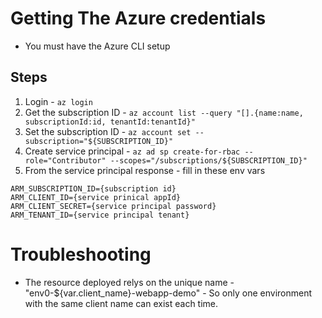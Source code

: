 # Getting The Azure credentials 
- You must have the Azure CLI setup
## Steps 
1. Login - `az login`
2. Get the subscription ID - `az account list --query "[].{name:name, subscriptionId:id, tenantId:tenantId}"`
3. Set the subscription ID - `az account set --subscription="${SUBSCRIPTION_ID}"`
4. Create service principal - `az ad sp create-for-rbac --role="Contributor" --scopes="/subscriptions/${SUBSCRIPTION_ID}"`
5. From the service principal response - fill in these env vars 
```
ARM_SUBSCRIPTION_ID={subscription id}
ARM_CLIENT_ID={service prinical appId}
ARM_CLIENT_SECRET={service principal password}
ARM_TENANT_ID={service principal tenant}
```

# Troubleshooting
- The resource deployed relys on the unique name - "env0-${var.client_name}-webapp-demo" - So only one environment with the same client name can exist each time.